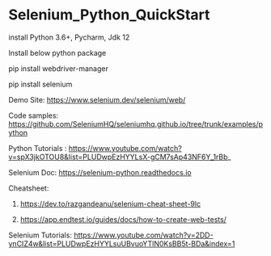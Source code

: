 # Selenium_Python_QuickStart

install Python 3.6+, Pycharm, Jdk 12

Install below python package

pip install webdriver-manager

pip install selenium

Demo Site: https://www.selenium.dev/selenium/web/

Code samples: https://github.com/SeleniumHQ/seleniumhq.github.io/tree/trunk/examples/python

Python Tutorials : https://www.youtube.com/watch?v=spX3jkOTOU8&list=PLUDwpEzHYYLsX-gCM7sAp43NF6Y_1rBb_

Selenium Doc: https://selenium-python.readthedocs.io

Cheatsheet:

1. https://dev.to/razgandeanu/selenium-cheat-sheet-9lc

2. https://app.endtest.io/guides/docs/how-to-create-web-tests/

Selenium Tutorials: https://www.youtube.com/watch?v=2DD-ynCIZ4w&list=PLUDwpEzHYYLsuUBvuoYTlN0KsBB5t-BDa&index=1
